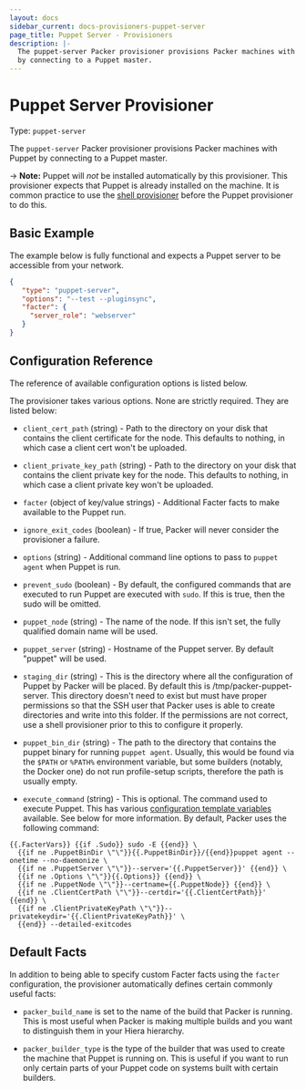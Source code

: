 ```yaml
---
layout: docs
sidebar_current: docs-provisioners-puppet-server
page_title: Puppet Server - Provisioners
description: |-
  The puppet-server Packer provisioner provisions Packer machines with Puppet
  by connecting to a Puppet master.
---
```


# Puppet Server Provisioner

Type: `puppet-server`

The `puppet-server` Packer provisioner provisions Packer machines with Puppet by
connecting to a Puppet master.

-> **Note:** Puppet will *not* be installed automatically by this
provisioner. This provisioner expects that Puppet is already installed on the
machine. It is common practice to use the [shell
provisioner](/docs/provisioners/shell.html) before the Puppet provisioner to do
this.

## Basic Example

The example below is fully functional and expects a Puppet server to be
accessible from your network.

```json
{
   "type": "puppet-server",
   "options": "--test --pluginsync",
   "facter": {
     "server_role": "webserver"
   }
}
```

## Configuration Reference

The reference of available configuration options is listed below.

The provisioner takes various options. None are strictly required. They are
listed below:

- `client_cert_path` (string) - Path to the directory on your disk that
    contains the client certificate for the node. This defaults to nothing,
    in which case a client cert won't be uploaded.

- `client_private_key_path` (string) - Path to the directory on your disk that
    contains the client private key for the node. This defaults to nothing, in
    which case a client private key won't be uploaded.

- `facter` (object of key/value strings) - Additional Facter facts to make
    available to the Puppet run.

- `ignore_exit_codes` (boolean) - If true, Packer will never consider the
    provisioner a failure.

- `options` (string) - Additional command line options to pass to
    `puppet agent` when Puppet is run.

- `prevent_sudo` (boolean) - By default, the configured commands that are
    executed to run Puppet are executed with `sudo`. If this is true, then the
    sudo will be omitted.

- `puppet_node` (string) - The name of the node. If this isn't set, the fully
    qualified domain name will be used.

- `puppet_server` (string) - Hostname of the Puppet server. By default
    "puppet" will be used.

- `staging_dir` (string) - This is the directory where all the
    configuration of Puppet by Packer will be placed. By default this
    is /tmp/packer-puppet-server. This directory doesn't need to exist but
    must have proper permissions so that the SSH user that Packer uses is able
    to create directories and write into this folder. If the permissions are not
    correct, use a shell provisioner prior to this to configure it properly.

- `puppet_bin_dir` (string) - The path to the directory that contains the puppet
    binary for running `puppet agent`. Usually, this would be found via the `$PATH`
    or `%PATH%` environment variable, but some builders (notably, the Docker one) do
    not run profile-setup scripts, therefore the path is usually empty.

- `execute_command` (string) - This is optional. The command used to execute Puppet. This has
    various [configuration template
    variables](/docs/templates/engine.html) available. See
    below for more information. By default, Packer uses the following command:

```liquid
{{.FacterVars}} {{if .Sudo}} sudo -E {{end}} \
  {{if ne .PuppetBinDir \"\"}}{{.PuppetBinDir}}/{{end}}puppet agent --onetime --no-daemonize \
  {{if ne .PuppetServer \"\"}}--server='{{.PuppetServer}}' {{end}} \
  {{if ne .Options \"\"}}{{.Options}} {{end}} \
  {{if ne .PuppetNode \"\"}}--certname={{.PuppetNode}} {{end}} \
  {{if ne .ClientCertPath \"\"}}--certdir='{{.ClientCertPath}}' {{end}} \
  {{if ne .ClientPrivateKeyPath \"\"}}--privatekeydir='{{.ClientPrivateKeyPath}}' \
  {{end}} --detailed-exitcodes
```

## Default Facts

In addition to being able to specify custom Facter facts using the `facter`
configuration, the provisioner automatically defines certain commonly useful
facts:

- `packer_build_name` is set to the name of the build that Packer is running.
    This is most useful when Packer is making multiple builds and you want to
    distinguish them in your Hiera hierarchy.

- `packer_builder_type` is the type of the builder that was used to create the
    machine that Puppet is running on. This is useful if you want to run only
    certain parts of your Puppet code on systems built with certain builders.
